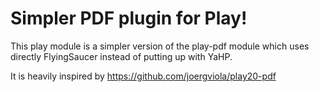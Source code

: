 Simpler PDF plugin for Play!
============================

This play module is a simpler version of the play-pdf module
which uses directly FlyingSaucer instead of putting up with YaHP.

It is heavily inspired by https://github.com/joergviola/play20-pdf
